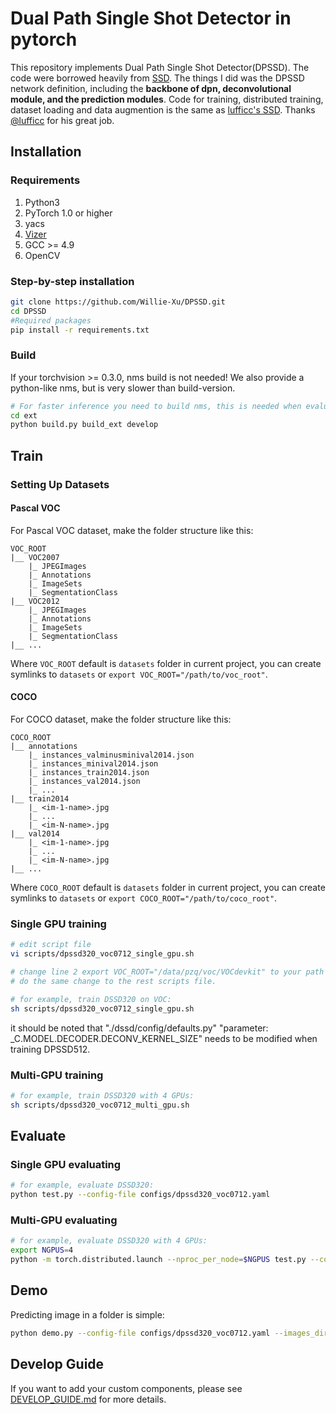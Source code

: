 
# Dual Path Single Shot Detector in pytorch


This repository implements Dual Path Single Shot Detector(DPSSD). The code were borrowed heavily from [SSD](https://github.com/lufficc/SSD). The things I did was the DPSSD network definition, including the **backbone of dpn, deconvolutional module, and the prediction modules**. Code for training, distributed training, dataset loading and data augmention is the same as [lufficc's SSD](https://github.com/lufficc/SSD). Thanks [@lufficc](https://github.com/lufficc) for his great job.



## Installation
### Requirements

1. Python3
1. PyTorch 1.0 or higher
1. yacs
1. [Vizer](https://github.com/lufficc/Vizer)
1. GCC >= 4.9
1. OpenCV


### Step-by-step installation

```bash
git clone https://github.com/Willie-Xu/DPSSD.git
cd DPSSD
#Required packages
pip install -r requirements.txt

```

### Build
If your torchvision >= 0.3.0, nms build is not needed! We also provide a python-like nms, but is very slower than build-version.
```bash
# For faster inference you need to build nms, this is needed when evaluating. Only training doesn't need this.
cd ext
python build.py build_ext develop
```

## Train

### Setting Up Datasets
#### Pascal VOC

For Pascal VOC dataset, make the folder structure like this:
```
VOC_ROOT
|__ VOC2007
    |_ JPEGImages
    |_ Annotations
    |_ ImageSets
    |_ SegmentationClass
|__ VOC2012
    |_ JPEGImages
    |_ Annotations
    |_ ImageSets
    |_ SegmentationClass
|__ ...
```
Where `VOC_ROOT` default is `datasets` folder in current project, you can create symlinks to `datasets` or `export VOC_ROOT="/path/to/voc_root"`.

#### COCO

For COCO dataset, make the folder structure like this:
```
COCO_ROOT
|__ annotations
    |_ instances_valminusminival2014.json
    |_ instances_minival2014.json
    |_ instances_train2014.json
    |_ instances_val2014.json
    |_ ...
|__ train2014
    |_ <im-1-name>.jpg
    |_ ...
    |_ <im-N-name>.jpg
|__ val2014
    |_ <im-1-name>.jpg
    |_ ...
    |_ <im-N-name>.jpg
|__ ...
```
Where `COCO_ROOT` default is `datasets` folder in current project, you can create symlinks to `datasets` or `export COCO_ROOT="/path/to/coco_root"`.

### Single GPU training

```bash
# edit script file
vi scripts/dpssd320_voc0712_single_gpu.sh

# change line 2 export VOC_ROOT="/data/pzq/voc/VOCdevkit" to your path of VOC dataset.
# do the same change to the rest scripts file.

# for example, train DSSD320 on VOC:
sh scripts/dpssd320_voc0712_single_gpu.sh
```
it should be noted that "./dssd/config/defaults.py" "parameter: _C.MODEL.DECODER.DECONV_KERNEL_SIZE" needs to be modified when training DPSSD512. 
### Multi-GPU training

```bash
# for example, train DSSD320 with 4 GPUs:
sh scripts/dpssd320_voc0712_multi_gpu.sh
```

## Evaluate

### Single GPU evaluating

```bash
# for example, evaluate DSSD320:
python test.py --config-file configs/dpssd320_voc0712.yaml
```
### Multi-GPU evaluating

```bash
# for example, evaluate DSSD320 with 4 GPUs:
export NGPUS=4
python -m torch.distributed.launch --nproc_per_node=$NGPUS test.py --config-file configs/dpssd320_voc0712.yaml
```

## Demo

Predicting image in a folder is simple:
```bash
python demo.py --config-file configs/dpssd320_voc0712.yaml --images_dir demo --ckpt [ckpt_path]
```


## Develop Guide

If you want to add your custom components, please see [DEVELOP_GUIDE.md](DEVELOP_GUIDE.md) for more details.

